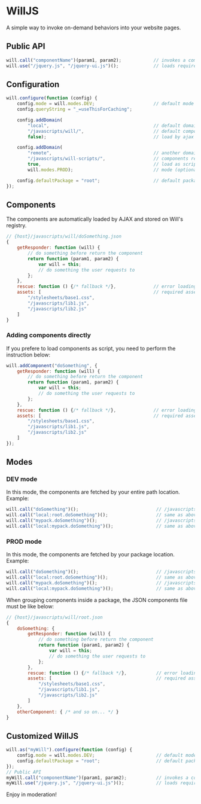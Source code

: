 # WillJS

A simple way to invoke on-demand behaviors into your website pages.

## Public API

```javascript
will.call("componentName")(param1, param2);            // invokes a component
will.use("/jquery.js", "/jquery-ui.js")();             // loads required assets if not present yet.
```

## Configuration

```javascript
will.configure(function (config) {
    config.mode = will.modes.DEV;                      // default mode
    config.queryString = "_=useThisForCaching";

    config.addDomain(
        "local",                                       // default domain
        "/javascripts/will/",                          // default component domain (repository)
        false);                                        // load by ajax (json/jsonp, default)

    config.addDomain(
        "remote",                                      // another domain sample
        "/javascripts/will-scripts/",                  // components repository
        true,                                          // load as script (js)
        will.modes.PROD);                              // mode (optional, null: use default)

    config.defaultPackage = "root";                    // default package
});
```

## Components

The components are automatically loaded by AJAX and stored on Will's registry.

```javascript
// {host}/javascripts/will/doSomething.json
{
    getResponder: function (will) {
        // do something before return the component
        return function (param1, param2) {
            var will = this;
            // do something the user requests to
        };
    },
    rescue: function () {/* fallback */},              // error loading assets
    assets: [                                          // required assets (optional)
        "/stylesheets/base1.css",
        "/javascripts/lib1.js",
        "/javascripts/lib2.js"
    ]
}
```

### Adding components directly

If you prefere to load components as script, you need to perform the instruction below:

```javascript
will.addComponent("doSomething", {
    getResponder: function (will) {
        // do something before return the component
        return function (param1, param2) {
            var will = this;
            // do something the user requests to
        };
    },
    rescue: function () {/* fallback */},              // error loading assets
    assets: [                                          // required assets (optional)
        "/stylesheets/base1.css",
        "/javascripts/lib1.js",
        "/javascripts/lib2.js"
    ]
});
```

## Modes

### DEV mode

In this mode, the components are fetched by your entire path location. Example:

```javascript
will.call("doSomething")();                             // /javascripts/will/doSomething.json
will.call("local:root.doSomething")();                  // same as above
will.call("mypack.doSomething")();                      // /javascripts/will/mypack/doSomething.json
will.call("local:mypack.doSomething")();                // same as above
```

### PROD mode

In this mode, the components are fetched by your package location. Example:

```javascript
will.call("doSomething")();                             // /javascripts/will/root.json
will.call("local:root.doSomething")();                  // same as above
will.call("mypack.doSomething")();                      // /javascripts/will/mypack.json
will.call("local:mypack.doSomething")();                // same as above
```

When grouping components inside a package, the JSON components file must be like below:

```javascript
// {host}/javascripts/will/root.json
{
    doSomething: {
        getResponder: function (will) {
            // do something before return the component
            return function (param1, param2) {
                var will = this;
                // do something the user requests to
            };
        },
        rescue: function () {/* fallback */},           // error loading assets
        assets: [                                       // required assets (optional)
            "/stylesheets/base1.css",
            "/javascripts/lib1.js",
            "/javascripts/lib2.js"
        ]
    },
    otherComponent: { /* and so on... */ }
}
```

## Customized WillJS

```javascript
will.as("myWill").configure(function (config) {
    config.mode = will.modes.DEV;                       // default mode
    config.defaultPackage = "root";                     // default package
});
// Public API
myWill.call("componentName")(param1, param2);           // invokes a component
myWill.use("/jquery.js", "/jquery-ui.js")();            // loads required assets if not present yet.
```

Enjoy in moderation!
